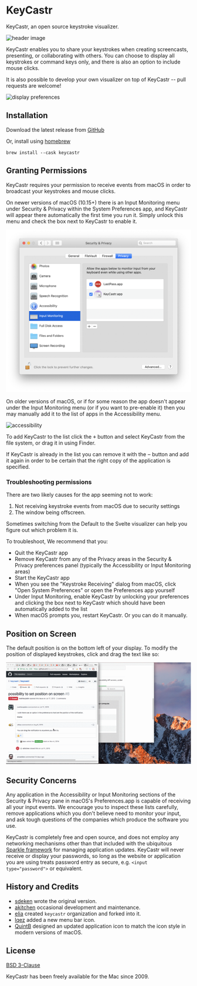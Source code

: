 # KeyCastr

KeyCastr, an open source keystroke visualizer.

![header image](assets/KeyCastr_header.png)

KeyCastr enables you to share your keystrokes when creating screencasts, presenting, or collaborating with others. You can choose to display all keystrokes or command keys only, and there is also an option to include mouse clicks.

It is also possible to develop your own visualizer on top of KeyCastr -- pull requests are welcome!

![display preferences](assets/mouse-click-visualizer.gif)

## Installation

Download the latest release from [GitHub](https://github.com/keycastr/keycastr/releases)

Or, install using [homebrew](http://brew.sh/)

```console
brew install --cask keycastr
```

## Granting Permissions

KeyCastr requires your permission to receive events from macOS in order to broadcast your keystrokes and mouse clicks.

On newer versions of macOS (10.15+) there is an Input Monitoring menu under Security & Privacy within the System Preferences app, and KeyCastr will appear there automatically the first time you run it. Simply unlock this menu and check the box next to KeyCastr to enable it.

![input_monitoring](assets/input_monitoring.png)

On older versions of macOS, or if for some reason the app doesn't appear under the Input Monitoring menu (or if you want to pre-enable it) then you may manually add it to the list of apps in the Accessibility menu.

![accessibility](assets/accessibility.png)

To add KeyCastr to the list click the <kbd>&plus;</kbd> button and select KeyCastr from the file system, or drag it in using Finder.

If KeyCastr is already in the list you can remove it with the <kbd>&minus;</kbd> button and add it again in order to be certain that the right copy of the application is specified.

### Troubleshooting permissions

There are two likely causes for the app seeming not to work:

1. Not receiving keystroke events from macOS due to security settings
1. The window being offscreen.

Sometimes switching from the Default to the Svelte visualizer can help you
figure out which problem it is.

To troubleshoot, We recommend that you:

- Quit the KeyCastr app
- Remove KeyCastr from any of the Privacy areas in the Security & Privacy
  preferences panel (typically the Accessibility or Input Monitoring areas)
- Start the KeyCastr app
- When you see the "Keystroke Receiving" dialog from macOS, click "Open System
  Preferences" or open the Preferences app yourself
- Under Input Monitoring, enable KeyCastr by unlocking your preferences and
  clicking the box next to KeyCastr which should have been automatically added
  to the list
- When macOS prompts you, restart KeyCastr. Or you can do it manually.

## Position on Screen

The default position is on the bottom left of your display. To modify the position of displayed keystrokes, click and drag the text like so:

![reposition](assets/reposition.gif)

## Security Concerns

Any application in the Accessibility or Input Monitoring sections of the Security & Privacy pane in macOS's Preferences.app is capable of receiving all your input events. We encourage you to inspect these lists carefully, remove applications which you don't believe need to monitor your input, and ask tough questions of the companies which produce the software you use.

KeyCastr is completely free and open source, and does not employ any networking mechanisms other than that included with the ubiquitous [Sparkle framework](https://sparkle-project.org/) for managing application updates. KeyCastr will never receive or display your passwords, so long as the website or application you are using treats password entry as secure, e.g. `<input type="password">` or equivalent.


## History and Credits

 - [sdeken](https://github.com/sdeken) wrote the original version.
 - [akitchen](https://github.com/akitchen) occasional development and maintenance.
 - [elia](https://github.com/elia) created `keycastr` organization and forked into it.
 - [lqez](https://github.com/lqez) added a new menu bar icon.
 - [QuintB](https://github.com/QuintB) designed an updated application icon to match the icon style in modern versions of macOS.

## License

[BSD 3-Clause](https://opensource.org/licenses/BSD-3-Clause)

KeyCastr has been freely available for the Mac since 2009.
